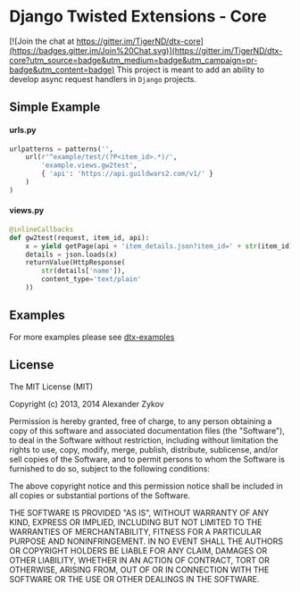 # Django Twisted Extensions - Core

[![Join the chat at https://gitter.im/TigerND/dtx-core](https://badges.gitter.im/Join%20Chat.svg)](https://gitter.im/TigerND/dtx-core?utm_source=badge&utm_medium=badge&utm_campaign=pr-badge&utm_content=badge)
This project is meant to add an ability to develop async request handlers
in `Django` projects.

## Simple Example
#### urls.py
```py
urlpatterns = patterns('',
    url(r'^example/test/(?P<item_id>.*)/',
        'example.views.gw2test',
        { 'api': 'https://api.guildwars2.com/v1/' }
    )
)
```

#### views.py
```py
@inlineCallbacks
def gw2test(request, item_id, api):
    x = yield getPage(api + 'item_details.json?item_id=' + str(item_id))
    details = json.loads(x)
    returnValue(HttpResponse(
        str(details['name']),
        content_type='text/plain'
    ))
```

## Examples
For more examples please see [dtx-examples](https://github.com/TigerND/dtx-examples)

## License
The MIT License (MIT)

Copyright (c) 2013, 2014 Alexander Zykov

Permission is hereby granted, free of charge, to any person obtaining a copy of
this software and associated documentation files (the "Software"), to deal in
the Software without restriction, including without limitation the rights to
use, copy, modify, merge, publish, distribute, sublicense, and/or sell copies of
the Software, and to permit persons to whom the Software is furnished to do so,
subject to the following conditions:

The above copyright notice and this permission notice shall be included in all
copies or substantial portions of the Software.

THE SOFTWARE IS PROVIDED "AS IS", WITHOUT WARRANTY OF ANY KIND, EXPRESS OR
IMPLIED, INCLUDING BUT NOT LIMITED TO THE WARRANTIES OF MERCHANTABILITY, FITNESS
FOR A PARTICULAR PURPOSE AND NONINFRINGEMENT. IN NO EVENT SHALL THE AUTHORS OR
COPYRIGHT HOLDERS BE LIABLE FOR ANY CLAIM, DAMAGES OR OTHER LIABILITY, WHETHER
IN AN ACTION OF CONTRACT, TORT OR OTHERWISE, ARISING FROM, OUT OF OR IN
CONNECTION WITH THE SOFTWARE OR THE USE OR OTHER DEALINGS IN THE SOFTWARE.
